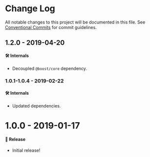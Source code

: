 # Change Log

All notable changes to this project will be documented in this file.
See [Conventional Commits](https://conventionalcommits.org) for commit guidelines.

## 1.2.0 - 2019-04-20

#### 🛠 Internals

- Decoupled `@boost/core` dependency.

### 1.0.1-1.0.4 - 2019-02-22

#### 🛠 Internals

- Updated dependencies.

# 1.0.0 - 2019-01-17

#### 🎉 Release

- Initial release!
